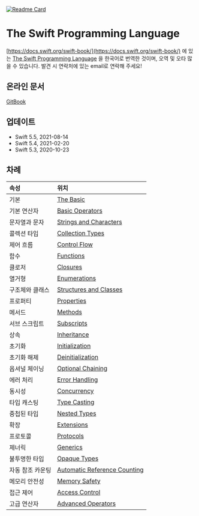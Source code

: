 [![Readme Card](https://github-readme-stats.vercel.app/api/pin/?username=bbiguduk&repo=Swift_language_guide_kr&theme=midnight-purple)](https://github.com/anuraghazra/github-readme-stats)

# The Swift Programming Language

[https://docs.swift.org/swift-book/](https://docs.swift.org/swift-book/) 에 있는 [The Swift Programming Language](https://docs.swift.org/swift-book/) 을 한국어로 번역한 것이며, 오역 및 오타 많을 수 있습니다. 발견 시 연락처에 있는 email로 연락해 주세요!

## 온라인 문서

[GitBook](https://bbiguduk.gitbook.io/swift)

## 업데이트

* Swift 5.5, 2021-08-14
* Swift 5.4, 2021-02-20
* Swift 5.3, 2020-10-23

## 차례

| 속성 | 위치 |
| :--- | :--- |
| 기본 | [The Basic](https://github.com/bbiguduk/Swift_language_guide_kr/blob/master/language-guide-1/the-basics.md) |
| 기본 연산자 | [Basic Operators](https://github.com/bbiguduk/Swift_language_guide_kr/blob/master/language-guide-1/basic-operators.md) |
| 문자열과 문자 | [Strings and Characters](https://github.com/bbiguduk/Swift_language_guide_kr/blob/master/language-guide-1/strings-and-characters.md) |
| 콜렉션 타입 | [Collection Types](https://github.com/bbiguduk/Swift_language_guide_kr/blob/master/language-guide-1/collection-types.md) |
| 제어 흐름 | [Control Flow](https://github.com/bbiguduk/Swift_language_guide_kr/blob/master/language-guide-1/control-flow.md) |
| 함수 | [Functions](https://github.com/bbiguduk/Swift_language_guide_kr/blob/master/language-guide-1/functions.md) |
| 클로저 | [Closures](https://github.com/bbiguduk/Swift_language_guide_kr/blob/master/language-guide-1/closures.md) |
| 열거형 | [Enumerations](https://github.com/bbiguduk/Swift_language_guide_kr/blob/master/language-guide-1/enumerations.md) |
| 구조체와 클래스 | [Structures and Classes](https://github.com/bbiguduk/Swift_language_guide_kr/blob/master/language-guide-1/structures-and-classes.md) |
| 프로퍼티 | [Properties](https://github.com/bbiguduk/Swift_language_guide_kr/blob/master/language-guide-1/properties.md) |
| 메서드 | [Methods](https://github.com/bbiguduk/Swift_language_guide_kr/blob/master/language-guide-1/methods.md) |
| 서브 스크립트 | [Subscripts](https://github.com/bbiguduk/Swift_language_guide_kr/blob/master/language-guide-1/subscripts.md) |
| 상속 | [Inheritance](https://github.com/bbiguduk/Swift_language_guide_kr/blob/master/language-guide-1/inheritance.md) |
| 초기화 | [Initialization](https://github.com/bbiguduk/Swift_language_guide_kr/blob/master/language-guide-1/initialization.md) |
| 초기화 해제 | [Deinitialization](https://github.com/bbiguduk/Swift_language_guide_kr/blob/master/language-guide-1/deinitialization.md) |
| 옵셔널 체이닝 | [Optional Chaining](https://github.com/bbiguduk/Swift_language_guide_kr/blob/master/language-guide-1/optional-chaining.md) |
| 에러 처리 | [Error Handling](https://github.com/bbiguduk/Swift_language_guide_kr/blob/master/language-guide-1/error-handling.md) |
| 동시성 | [Concurrency](language-guide-1/concurrency.md) |
| 타입 캐스팅 | [Type Casting](https://github.com/bbiguduk/Swift_language_guide_kr/blob/master/language-guide-1/type-casting.md) |
| 중첩된 타입 | [Nested Types](https://github.com/bbiguduk/Swift_language_guide_kr/blob/master/language-guide-1/nested-types.md) |
| 확장 | [Extensions](https://github.com/bbiguduk/Swift_language_guide_kr/blob/master/language-guide-1/extensions.md) |
| 프로토콜 | [Protocols](https://github.com/bbiguduk/Swift_language_guide_kr/blob/master/language-guide-1/protocols.md) |
| 제너릭 | [Generics](https://github.com/bbiguduk/Swift_language_guide_kr/blob/master/language-guide-1/generics.md) |
| 불투명한 타입 | [Opaque Types](https://github.com/bbiguduk/Swift_language_guide_kr/blob/master/language-guide-1/opaque-types.md) |
| 자동 참조 카운팅 | [Automatic Reference Counting](https://github.com/bbiguduk/Swift_language_guide_kr/blob/master/language-guide-1/automatic-reference-counting.md) |
| 메모리 안전성 | [Memory Safety](https://github.com/bbiguduk/Swift_language_guide_kr/blob/master/language-guide-1/memory-safety.md) |
| 접근 제어 | [Access Control](https://github.com/bbiguduk/Swift_language_guide_kr/blob/master/language-guide-1/access-control.md) |
| 고급 연산자 | [Advanced Operators](https://github.com/bbiguduk/Swift_language_guide_kr/blob/master/language-guide-1/advanced-operators.md) |
